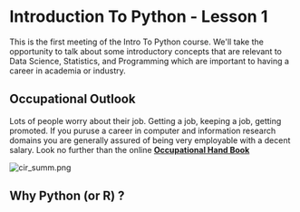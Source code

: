 # Introduction To Python - Lesson 1

This is the first meeting of the Intro To Python course. We'll take the opportunity to talk about some introductory concepts that are relevant to Data Science, Statistics, and Programming which are important to having a career in academia or industry. 

## Occupational Outlook

Lots of people worry about their job. Getting a job, keeping a job, getting promoted. If you puruse a career in computer and information research domains you are generally assured of being very employable with a decent salary. Look no further than the online __[Occupational Hand Book](https://www.bls.gov/ooh/computer-and-information-technology/)__

![cir_summ.png](attachment:cir_summ.png)

## Why Python (or R) ? 
